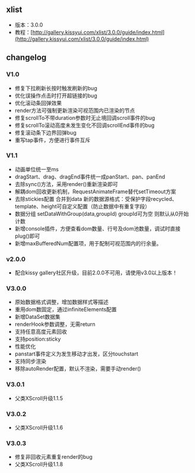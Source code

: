 ## xlist

* 版本：3.0.0
* 教程：[http://gallery.kissyui.com/xlist/3.0.0/guide/index.html](http://gallery.kissyui.com/xlist/3.0.0/guide/index.html)

## changelog

### V1.0

* 修复下拉刷新长按时触发刷新的bug 
* 优化误操作点击时打开超链接的bug
* 优化滚动条回弹效果
* render方法可强制更新渲染可视范围内已渲染的节点
* 修复scrollTo不带duration参数时无止境回调scroll事件的bug
* 修复scrollTo滚动高度未发生变化不回调scrollEnd事件的bug
* 修复滚动条下边界回弹bug
* 重写tap事件，方便进行事件互斥


### V1.1

* 动画单位统一至ms
* dragStart、drag、dragEnd事件统一成panStart、pan、panEnd
* 去除sync()方法，采用render()重新渲染即可
* 解耦dom回收更新机制，RequestAnimateFrame替代setTimeout方案
* 去除stickies配置 合并到data 新的数据源格式：受保护字段recycled、template、height可自定义配置（防止数据中有重复字段）
* 数据分组 setDataWithGroup(data,groupId)  groupId可为空 则默认从0开始计数
* 新增console插件，方便查看dom数量、行号及dom池数量，调试时直接plug()即可
* 新增maxBufferedNum配置项，用于配制可视范围内的行余量。

### v2.0.0 

* 配合kissy gallery社区升级，目前2.0.0不可用，请使用v3.0以上版本！

### V3.0.0

* 原始数据格式调整，增加数据样式等描述
* 重用dom数固定，通过infiniteElements配置
* 新增DataSet数据集
* renderHook参数调整，无需return
* 支持任意高度元素回收
* 支持position:sticky
* 性能优化
* panstart事件定义为发生移动才出发，区分touchstart
* 支持同步渲染
* 移除autoRender配置，默认不渲染，需要手动render()

### V3.0.1
 
* 父类XScroll升级1.1.5

### V3.0.2

* 父类XScroll升级1.1.6

### V3.0.3

* 修复非回收元素重复render的bug
* 父类XScroll升级1.1.8

